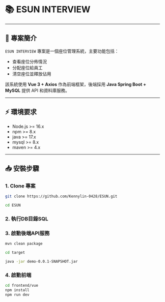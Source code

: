 # 📚 ESUN INTERVIEW

---

## 📝 專案簡介
`ESUN INTERVIEW` 專案是一個座位管理系統，主要功能包括：
- 查看座位分佈情況
- 分配座位給員工
- 清空座位並釋放佔用

該系統使用 **Vue 3 + Axios** 作為前端框架，後端採用 **Java Spring Boot + MySQL** 提供 API 和資料庫服務。

---

## ⚡️ 環境要求

- Node.js >= 16.x
- npm >= 8.x
- java >= 17.x
- mysql >= 8.x
- maven >= 4.x

---

## 📥 安裝步驟

### 1. Clone 專案
```bash
git clone https://github.com/Kennylin-0428/ESUN.git

cd ESUN

```

### 2. 執行DB目錄SQL

### 3. 啟動後端API服務
```bash
mvn clean package

cd target

java -jar demo-0.0.1-SNAPSHOT.jar
```
### 4. 啟動前端
```bash
cd frontend/vue
npm install
npm run dev



